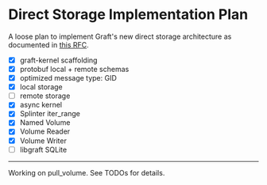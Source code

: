 # Direct Storage Implementation Plan

A loose plan to implement Graft's new direct storage architecture as documented in [this RFC].

[this RFC]: https://graft.rs/docs/rfcs/0001-direct-storage-architecture/

- [x] graft-kernel scaffolding
- [x] protobuf local + remote schemas
- [x] optimized message type: GID
- [x] local storage
- [ ] remote storage
- [x] async kernel
- [x] Splinter iter_range
- [x] Named Volume
- [x] Volume Reader
- [x] Volume Writer
- [ ] libgraft SQLite

---

Working on pull_volume. See TODOs for details.
